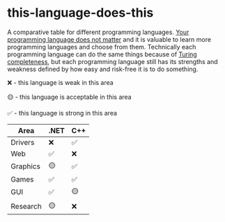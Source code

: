 # this-language-does-this
A comparative table for different programming languages. [Your programming language does not matter](https://itnext.io/your-programming-language-does-not-matter-63a7ca4a6094) and it is valuable to learn more programming languages and choose from them. Technically each programming language can do the same things because of [Turing completeness](https://en.wikipedia.org/wiki/Turing_completeness), but each programming language still has its strengths and weakness defined by how easy and risk-free it is to do something.

❌ - this language is weak in this area

🟡 - this language is acceptable in this area

✅ - this language is strong in this area

| Area    | .NET | C++ |
|---------|------|-----|
| Drivers | ❌   | ✅  |
| Web     | ✅   | ❌  |
| Graphics| 🟡   | ✅  |
| Games   | ✅   | ✅  |
| GUI     | ✅   | 🟡  |
| Research| 🟡   | ❌  |
